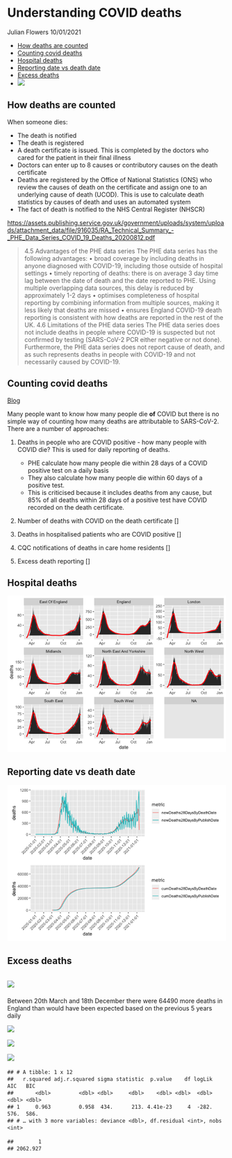 Understanding COVID deaths
================
Julian Flowers
10/01/2021

-   [How deaths are counted](#how-deaths-are-counted)
-   [Counting covid deaths](#counting-covid-deaths)
-   [Hospital deaths](#hospital-deaths)
-   [Reporting date vs death date](#reporting-date-vs-death-date)
-   [Excess deaths](#excess-deaths)
-   [![](images/excess_deaths.png)](#section)

## How deaths are counted

When someone dies:

-   The death is notified
-   The death is registered
-   A death certificate is issued. This is completed by the doctors who
    cared for the patient in their final illness
-   Doctors can enter up to 8 causes or contributory causes on the death
    certificate
-   Deaths are registered by the Office of National Statistics (ONS) who
    review the causes of death on the certificate and assign one to an
    underlying cause of death (UCOD). This is use to calculate death
    statistics by causes of death and uses an automated system
-   The fact of death is notified to the NHS Central Register (NHSCR)

<https://assets.publishing.service.gov.uk/government/uploads/system/uploads/attachment_data/file/916035/RA_Technical_Summary_-_PHE_Data_Series_COVID_19_Deaths_20200812.pdf>

> 4.5 Advantages of the PHE data series The PHE data series has the
> following advantages: • broad coverage by including deaths in anyone
> diagnosed with COVID-19, including those outside of hospital settings
> • timely reporting of deaths: there is on average 3 day time lag
> between the date of death and the date reported to PHE. Using multiple
> overlapping data sources, this delay is reduced by approximately 1-2
> days • optimises completeness of hospital reporting by combining
> information from multiple sources, making it less likely that deaths
> are missed • ensures England COVID-19 death reporting is consistent
> with how deaths are reported in the rest of the UK. 4.6 Limitations of
> the PHE data series The PHE data series does not include deaths in
> people where COVID-19 is suspected but not confirmed by testing
> (SARS-CoV-2 PCR either negative or not done). Furthermore, the PHE
> data series does not report cause of death, and as such represents
> deaths in people with COVID-19 and not necessarily caused by COVID-19.

## Counting covid deaths

[Blog]()

Many people want to know how many people die **of** COVID but there is
no simple way of counting how many deaths are attributable to
SARS-CoV-2. There are a number of approaches:

1.  Deaths in people who are COVID positive - how many people with COVID
    die? This is used for daily reporting of deaths.

    -   PHE calculate how many people die within 28 days of a COVID
        positive test on a daily basis
    -   They also calculate how many people die within 60 days of a
        positive test.
    -   This is criticised because it includes deaths from any cause,
        but 85% of all deaths within 28 days of a positive test have
        COVID recorded on the death certificate.

2.  Number of deaths with COVID on the death certificate \[\]

3.  Deaths in hospitalised patients who are COVID positive \[\]

4.  CQC notifications of deaths in care home residents \[\]

5.  Excess death reporting \[\]

## Hospital deaths

![](mortality-metrics_files/figure-gfm/unnamed-chunk-1-1.png)<!-- -->

## Reporting date vs death date

![](mortality-metrics_files/figure-gfm/unnamed-chunk-2-1.png)<!-- -->

## Excess deaths

## ![](images/excess_deaths.png)

Between 20th March and 18th December there were 64490 more deaths in
England than would have been expected based on the previous 5 years
daily

![](mortality-metrics_files/figure-gfm/unnamed-chunk-3-1.png)<!-- -->

![](mortality-metrics_files/figure-gfm/unnamed-chunk-4-1.png)<!-- -->

![](mortality-metrics_files/figure-gfm/relationships-1.png)<!-- -->

    ## # A tibble: 1 x 12
    ##   r.squared adj.r.squared sigma statistic  p.value    df logLik   AIC   BIC
    ##       <dbl>         <dbl> <dbl>     <dbl>    <dbl> <dbl>  <dbl> <dbl> <dbl>
    ## 1     0.963         0.958  434.      213. 4.41e-23     4  -282.  576.  586.
    ## # … with 3 more variables: deviance <dbl>, df.residual <int>, nobs <int>

    ##        1 
    ## 2062.927
